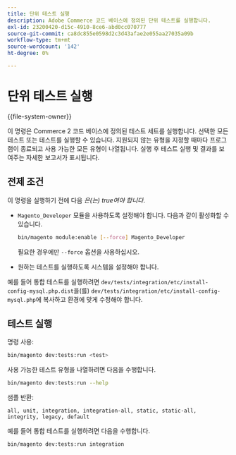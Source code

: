 ```yaml
---
title: 단위 테스트 실행
description: Adobe Commerce 코드 베이스에 정의된 단위 테스트를 실행합니다.
exl-id: 23200420-d15c-4910-8ce6-abd0cc070777
source-git-commit: ca8dc855e0598d2c3d43afae2e055aa27035a09b
workflow-type: tm+mt
source-wordcount: '142'
ht-degree: 0%

---
```


# 단위 테스트 실행

{{file-system-owner}}

이 명령은 Commerce 2 코드 베이스에 정의된 테스트 세트를 실행합니다. 선택한 모든 테스트 또는 테스트를 실행할 수 있습니다. 지원되지 않는 유형을 지정할 때마다 프로그램이 종료되고 사용 가능한 모든 유형이 나열됩니다. 실행 후 테스트 실행 및 결과를 보여주는 자세한 보고서가 표시됩니다.

## 전제 조건

이 명령을 실행하기 전에 다음 _은(는) true여야 합니다_.

- `Magento_Developer` 모듈을 사용하도록 설정해야 합니다. 다음과 같이 활성화할 수 있습니다.

  ```bash
  bin/magento module:enable [--force] Magento_Developer
  ```

  필요한 경우에만 `--force` 옵션을 사용하십시오.

- 원하는 테스트를 실행하도록 시스템을 설정해야 합니다.

예를 들어 통합 테스트를 실행하려면 `dev/tests/integration/etc/install-config-mysql.php.dist`을(를) `dev/tests/integration/etc/install-config-mysql.php`에 복사하고 환경에 맞게 수정해야 합니다.

## 테스트 실행

명령 사용:

```bash
bin/magento dev:tests:run <test>
```

사용 가능한 테스트 유형을 나열하려면 다음을 수행합니다.

```bash
bin/magento dev:tests:run --help
```

샘플 반환:

```
all, unit, integration, integration-all, static, static-all, integrity, legacy, default
```

예를 들어 통합 테스트를 실행하려면 다음을 수행합니다.

```bash
bin/magento dev:tests:run integration
```
